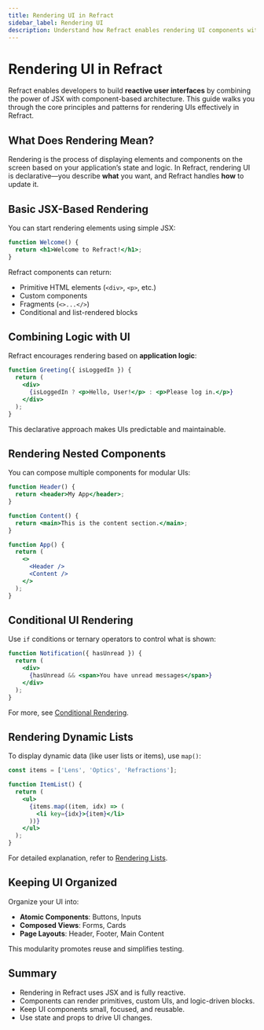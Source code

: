 ```yaml
---
title: Rendering UI in Refract
sidebar_label: Rendering UI
description: Understand how Refract enables rendering UI components with clarity, modularity, and efficiency using JSX.
---
```


# Rendering UI in Refract

Refract enables developers to build **reactive user interfaces** by combining the power of JSX with component-based architecture. This guide walks you through the core principles and patterns for rendering UIs effectively in Refract.

## What Does Rendering Mean?

Rendering is the process of displaying elements and components on the screen based on your application’s state and logic. In Refract, rendering UI is declarative—you describe **what** you want, and Refract handles **how** to update it.

## Basic JSX-Based Rendering

You can start rendering elements using simple JSX:

```jsx
function Welcome() {
  return <h1>Welcome to Refract!</h1>;
}
````

Refract components can return:

* Primitive HTML elements (`<div>`, `<p>`, etc.)
* Custom components
* Fragments (`<>...</>`)
* Conditional and list-rendered blocks


## Combining Logic with UI

Refract encourages rendering based on **application logic**:

```jsx
function Greeting({ isLoggedIn }) {
  return (
    <div>
      {isLoggedIn ? <p>Hello, User!</p> : <p>Please log in.</p>}
    </div>
  );
}
```

This declarative approach makes UIs predictable and maintainable.


## Rendering Nested Components

You can compose multiple components for modular UIs:

```jsx
function Header() {
  return <header>My App</header>;
}

function Content() {
  return <main>This is the content section.</main>;
}

function App() {
  return (
    <>
      <Header />
      <Content />
    </>
  );
}
```


## Conditional UI Rendering

Use `if` conditions or ternary operators to control what is shown:

```jsx
function Notification({ hasUnread }) {
  return (
    <div>
      {hasUnread && <span>You have unread messages</span>}
    </div>
  );
}
```

For more, see [Conditional Rendering](./conditional-rendering.md).

## Rendering Dynamic Lists

To display dynamic data (like user lists or items), use `map()`:

```jsx
const items = ['Lens', 'Optics', 'Refractions'];

function ItemList() {
  return (
    <ul>
      {items.map((item, idx) => (
        <li key={idx}>{item}</li>
      ))}
    </ul>
  );
}
```

For detailed explanation, refer to [Rendering Lists](./rendering-lists.md).

## Keeping UI Organized

Organize your UI into:

* **Atomic Components**: Buttons, Inputs
* **Composed Views**: Forms, Cards
* **Page Layouts**: Header, Footer, Main Content

This modularity promotes reuse and simplifies testing.



## Summary

* Rendering in Refract uses JSX and is fully reactive.
* Components can render primitives, custom UIs, and logic-driven blocks.
* Keep UI components small, focused, and reusable.
* Use state and props to drive UI changes.


